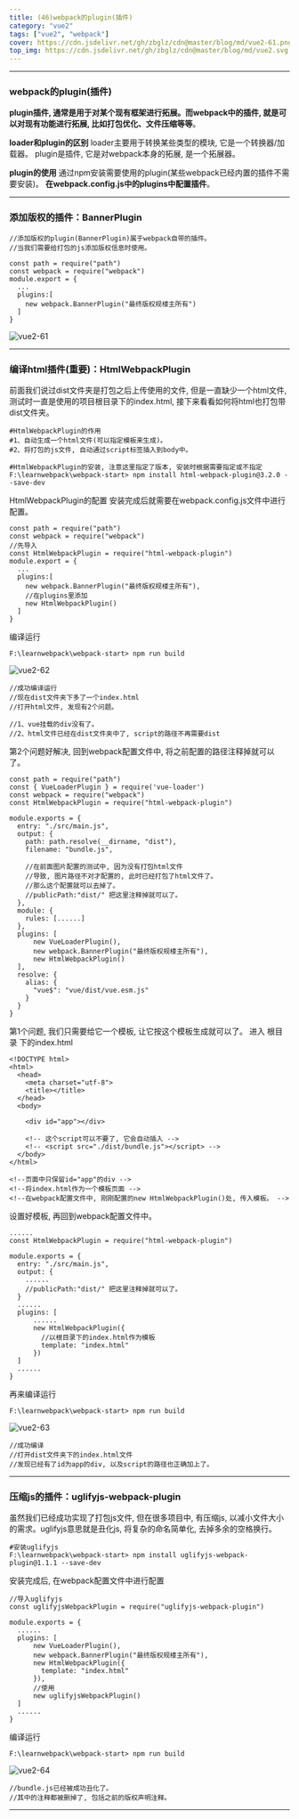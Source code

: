 ```yaml
---
title: (46)webpack的plugin(插件)
category: "vue2"
tags: ["vue2", "webpack"]
cover: https://cdn.jsdelivr.net/gh/zbglz/cdn@master/blog/md/vue2-61.png
top_img: https://cdn.jsdelivr.net/gh/zbglz/cdn@master/blog/md/vue2.svg
---
```


***

### webpack的plugin(插件)

**plugin插件, 通常是用于对某个现有框架进行拓展。而webpack中的插件, 就是可以对现有功能进行拓展, 比如打包优化、文件压缩等等**。

**loader和plugin的区别**
loader主要用于转换某些类型的模块, 它是一个转换器/加载器。
plugin是插件, 它是对webpack本身的拓展, 是一个拓展器。

**plugin的使用**
通过npm安装需要使用的plugin(某些webpack已经内置的插件不需要安装)。
**在webpack.config.js中的plugins中配置插件**。

***

### 添加版权的插件：BannerPlugin


    //添加版权的plugin(BannerPlugin)属于webpack自带的插件。
    //当我们需要给打包的js添加版权信息时使用。
    
    const path = require("path")
    const webpack = require("webpack")
    module.export = {
      ...
      plugins:[
        new webpack.BannerPlugin("最终版权规楼主所有")
      ]
    }


![vue2-61](https://cdn.jsdelivr.net/gh/zbglz/cdn@master/blog/md/vue2-61.png)

***

### 编译html插件(重要)：HtmlWebpackPlugin

前面我们说过dist文件夹是打包之后上传使用的文件, 但是一直缺少一个html文件, 测试时一直是使用的项目根目录下的index.html, 接下来看看如何将html也打包带dist文件夹。


    #HtmlWebpackPlugin的作用
    #1、自动生成一个html文件(可以指定模板来生成)。
    #2、将打包的js文件, 自动通过script标签插入到body中。
    
    #HtmlWebpackPlugin的安装, 注意这里指定了版本, 安装时根据需要指定或不指定
    F:\learnwebpack\webpack-start> npm install html-webpack-plugin@3.2.0 --save-dev

HtmlWebpackPlugin的配置
安装完成后就需要在webpack.config.js文件中进行配置。

    const path = require("path")
    const webpack = require("webpack")
    //先导入
    const HtmlWebpackPlugin = require("html-webpack-plugin")
    module.export = {
      ...
      plugins:[
        new webpack.BannerPlugin("最终版权规楼主所有"),
        //在plugins里添加
        new HtmlWebpackPlugin()
      ]
    }

编译运行

    F:\learnwebpack\webpack-start> npm run build


![vue2-62](https://cdn.jsdelivr.net/gh/zbglz/cdn@master/blog/md/vue2-62.png)


    //成功编译运行
    //现在dist文件夹下多了一个index.html
    //打开html文件, 发现有2个问题。
    
    //1、vue挂载的div没有了。
    //2、html文件已经在dist文件夹中了, script的路径不再需要dist


第2个问题好解决, 回到webpack配置文件中, 将之前配置的路径注释掉就可以了。

    const path = require("path")
    const { VueLoaderPlugin } = require('vue-loader')
    const webpack = require("webpack")
    const HtmlWebpackPlugin = require("html-webpack-plugin")
    
    module.exports = {
      entry: "./src/main.js",
      output: {
        path: path.resolve(__dirname, "dist"),
        filename: "bundle.js",
        
        //在前面图片配置的测试中, 因为没有打包html文件
        //导致, 图片路径不对才配置的, 此时已经打包了html文件了。
        //那么这个配置就可以去掉了。
        //publicPath:"dist/" 把这里注释掉就可以了。
      },
      module: {
        rules: [......]
      },
      plugins: [
          new VueLoaderPlugin(),
          new webpack.BannerPlugin("最终版权规楼主所有"),
          new HtmlWebpackPlugin()
      ],
      resolve: {
        alias: {
          "vue$": "vue/dist/vue.esm.js"
        }
      }
    }


第1个问题, 我们只需要给它一个模板, 让它按这个模板生成就可以了。
进入 根目录 下的index.html


    <!DOCTYPE html>
    <html>
      <head>
        <meta charset="utf-8">
        <title></title>
      </head>
      <body>
      
        <div id="app"></div>
        
        <!-- 这个script可以不要了, 它会自动插入 -->
        <!-- <script src="./dist/bundle.js"></script> -->
      </body>
    </html>
    
    <!--页面中只保留id="app"的div -->
    <!--将index.html作为一个模板页面 -->
    <!--在webpack配置文件中, 刚刚配置的new HtmlWebpackPlugin()处, 传入模板。 -->


设置好模板, 再回到webpack配置文件中。

    ......
    const HtmlWebpackPlugin = require("html-webpack-plugin")
    
    module.exports = {
      entry: "./src/main.js",
      output: {
        ......
        //publicPath:"dist/" 把这里注释掉就可以了。
      }
      ......
      plugins: [
          ......
          new HtmlWebpackPlugin({
            //以根目录下的index.html作为模板
            template: "index.html"
          })
      ]
      ......
    }

再来编译运行


    F:\learnwebpack\webpack-start> npm run build

![vue2-63](https://cdn.jsdelivr.net/gh/zbglz/cdn@master/blog/md/vue2-63.png)


    //成功编译
    //打开dist文件夹下的index.html文件
    //发现已经有了id为app的div, 以及script的路径也正确加上了。

***

### 压缩js的插件：uglifyjs-webpack-plugin

虽然我们已经成功实现了打包js文件, 但在很多项目中, 有压缩js, 以减小文件大小的需求。uglifyjs意思就是丑化js, 将复杂的命名简单化, 去掉多余的空格换行。


    #安装uglifyjs
    F:\learnwebpack\webpack-start> npm install uglifyjs-webpack-plugin@1.1.1 --save-dev

安装完成后, 在webpack配置文件中进行配置

    //导入uglifyjs
    const uglifyjsWebpackPlugin = require("uglifyjs-webpack-plugin")
    
    module.exports = {
      ......
      plugins: [
          new VueLoaderPlugin(),
          new webpack.BannerPlugin("最终版权规楼主所有"),
          new HtmlWebpackPlugin({
            template: "index.html"
          }),
          //使用
          new uglifyjsWebpackPlugin()
      ]
      ......
    }

编译运行

    F:\learnwebpack\webpack-start> npm run build


![vue2-64](https://cdn.jsdelivr.net/gh/zbglz/cdn@master/blog/md/vue2-64.png)


    //bundle.js已经被成功丑化了。
    //其中的注释都被删掉了, 包括之前的版权声明注释。


***